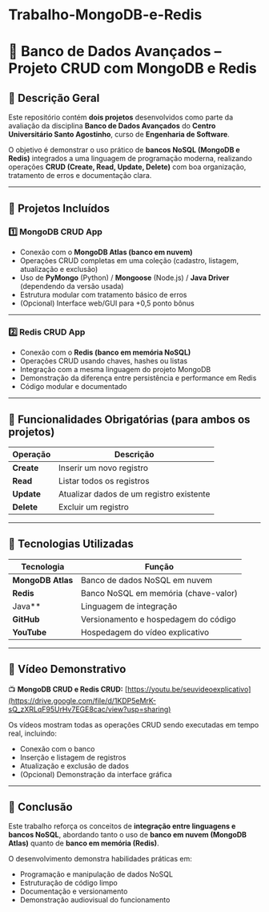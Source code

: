 # Trabalho-MongoDB-e-Redis

# 🧠 Banco de Dados Avançados – Projeto CRUD com MongoDB e Redis

## 📘 Descrição Geral

Este repositório contém **dois projetos** desenvolvidos como parte da avaliação da disciplina **Banco de Dados Avançados** do **Centro Universitário Santo Agostinho**, curso de **Engenharia de Software**.

O objetivo é demonstrar o uso prático de **bancos NoSQL (MongoDB e Redis)** integrados a uma linguagem de programação moderna, realizando operações **CRUD (Create, Read, Update, Delete)** com boa organização, tratamento de erros e documentação clara.

---

## 🚀 Projetos Incluídos

### 1️⃣ MongoDB CRUD App

* Conexão com o **MongoDB Atlas (banco em nuvem)**
* Operações CRUD completas em uma coleção (cadastro, listagem, atualização e exclusão)
* Uso de **PyMongo** (Python) / **Mongoose** (Node.js) / **Java Driver** (dependendo da versão usada)
* Estrutura modular com tratamento básico de erros
* (Opcional) Interface web/GUI para +0,5 ponto bônus

---

### 2️⃣ Redis CRUD App

* Conexão com o **Redis (banco em memória NoSQL)**
* Operações CRUD usando chaves, hashes ou listas
* Integração com a mesma linguagem do projeto MongoDB
* Demonstração da diferença entre persistência e performance em Redis
* Código modular e documentado
---

## 🧩 Funcionalidades Obrigatórias (para ambos os projetos)

| Operação   | Descrição                                |
| ---------- | ---------------------------------------- |
| **Create** | Inserir um novo registro                 |
| **Read**   | Listar todos os registros                |
| **Update** | Atualizar dados de um registro existente |
| **Delete** | Excluir um registro                      |

---

## 🧠 Tecnologias Utilizadas

| Tecnologia                  | Função                                 |
| --------------------------- | -------------------------------------- |
| **MongoDB Atlas**           | Banco de dados NoSQL em nuvem          |
| **Redis**                   | Banco NoSQL em memória (chave-valor)   |
|  Java**                     | Linguagem de integração                |
| **GitHub**                  | Versionamento e hospedagem do código   |
| **YouTube**                 | Hospedagem do vídeo explicativo        |

---

## 🎥 Vídeo Demonstrativo

📺 **MongoDB CRUD e Redis CRUD:** [https://youtu.be/seuvideoexplicativo](https://drive.google.com/file/d/1KDP5eMrK-sQ_zXRLqF95UrHv7EGE8cac/view?usp=sharing)


Os vídeos mostram todas as operações CRUD sendo executadas em tempo real, incluindo:

* Conexão com o banco
* Inserção e listagem de registros
* Atualização e exclusão de dados
* (Opcional) Demonstração da interface gráfica

---

## 🏁 Conclusão

Este trabalho reforça os conceitos de **integração entre linguagens e bancos NoSQL**, abordando tanto o uso de **banco em nuvem (MongoDB Atlas)** quanto de **banco em memória (Redis)**.

O desenvolvimento demonstra habilidades práticas em:

* Programação e manipulação de dados NoSQL
* Estruturação de código limpo
* Documentação e versionamento
* Demonstração audiovisual do funcionamento


